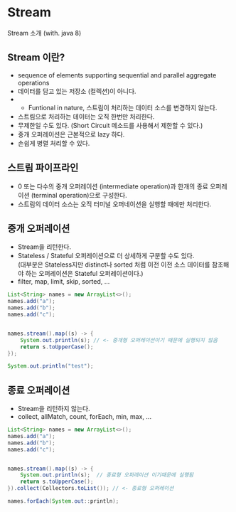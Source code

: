 # Stream
Stream 소개 (with. java 8)

## Stream 이란? ##
- sequence of elements supporting sequential and parallel aggregate operations
- 데이터를 담고 있는 저장소 (컬렉션)이 아니다.
- - Funtional in nature, 스트림이 처리하는 데이터 소스를 변경하지 않는다.
- 스트림으로 처리하는 데이터는 오직 한번만 처리한다.
- 무제한일 수도 있다. (Short Circuit 메소드를 사용해서 제한할 수 있다.)
- 중개 오퍼레이션은 근본적으로 lazy 하다.
- 손쉽게 병렬 처리할 수 있다.

## 스트림 파이프라인 ##
- 0 또는 다수의 중개 오퍼레이션 (intermediate operation)과 한개의 종료 오퍼레이션 (terminal operation)으로 구성한다.
- 스트림의 데이터 소스는 오직 터미널 오퍼네이션을 실행할 때에만 처리한다.

## 중개 오퍼레이션 ##
- Stream을 리턴한다.
- Stateless / Stateful 오퍼레이션으로 더 상세하게 구분할 수도 있다.    
(대부분은 Stateless지만 distinct나 sorted 처럼 이전 이전 소스 데이터를 참조해야 하는 오퍼레이션은 Stateful 오퍼레이션이다.)
- filter, map, limit, skip, sorted, ...

````java
List<String> names = new ArrayList<>();
names.add("a");
names.add("b");
names.add("c");


names.stream().map((s) -> {
	System.out.println(s); // <- 중개형 오퍼레이션이기 때문에 실행되지 않음
	return s.toUpperCase();
});

System.out.println("test");
````

## 종료 오퍼레이션 ##
- Stream을 리턴하지 않는다.
- collect, allMatch, count, forEach, min, max, ...

````java
List<String> names = new ArrayList<>();
names.add("a");
names.add("b");
names.add("c");


names.stream().map((s) -> {
	System.out.println(s);  // 종료형 오퍼레이션 이기때문에 실행됨
	return s.toUpperCase();
}).collect(Collectors.toList()); // <- 종료형 오퍼레이션

names.forEach(System.out::println);
````
